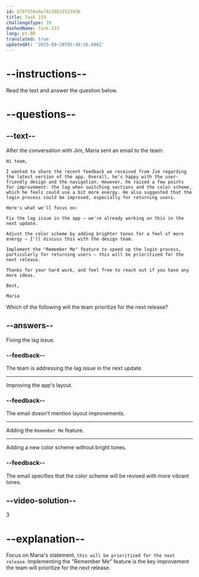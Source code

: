 ```yaml
---
id: 67b7359a9a74c38b2252393b
title: Task 133
challengeType: 19
dashedName: task-133
lang: pt-BR
translated: true
updatedAt: '2025-09-29T05:49:16.886Z'
---
```


<!-- READING -->

# --instructions--

Read the text and answer the question below.

# --questions--

## --text--

After the conversation with Jim, Maria sent an email to the team:

`Hi team,`

`I wanted to share the recent feedback we received from Jim regarding the latest version of the app. Overall, he's happy with the user-friendly design and the navigation. However, he raised a few points for improvement: the lag when switching sections and the color scheme, which he feels could use a bit more energy. He also suggested that the login process could be improved, especially for returning users.`

`Here's what we'll focus on:`

`Fix the lag issue in the app – we're already working on this in the next update.`

`Adjust the color scheme by adding brighter tones for a feel of more energy – I'll discuss this with the design team.`

`Implement the "Remember Me" feature to speed up the login process, particularly for returning users – this will be prioritized for the next release.`

`Thanks for your hard work, and feel free to reach out if you have any more ideas.`

`Best,`

`Maria`

Which of the following will the team prioritize for the next release?

## --answers--

Fixing the lag issue.

### --feedback--

The team is addressing the lag issue in the next update.

---

Improving the app's layout.

### --feedback--

The email doesn't mention layout improvements.

---

Adding the `Remember Me` feature.

---

Adding a new color scheme without bright tones.

### --feedback--

The email specifies that the color scheme will be revised with more vibrant tones.

## --video-solution--

3

# --explanation--

Focus on Maria's statement, `this will be prioritized for the next release`. Implementing the "Remember Me" feature is the key improvement the team will prioritize for the next release.
